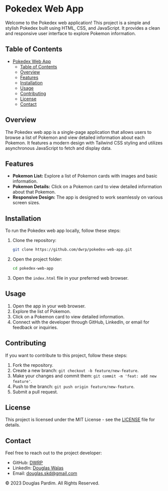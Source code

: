 # Pokedex Web App

Welcome to the Pokedex web application! This project is a simple and stylish Pokedex built using HTML, CSS, and JavaScript. It provides a clean and responsive user interface to explore Pokemon information.

## Table of Contents

- [Pokedex Web App](#pokedex-web-app)
  - [Table of Contents](#table-of-contents)
  - [Overview](#overview)
  - [Features](#features)
  - [Installation](#installation)
  - [Usage](#usage)
  - [Contributing](#contributing)
  - [License](#license)
  - [Contact](#contact)

## Overview

The Pokedex web app is a single-page application that allows users to browse a list of Pokemon and view detailed information about each Pokemon. It features a modern design with Tailwind CSS styling and utilizes asynchronous JavaScript to fetch and display data.

## Features

- **Pokemon List:** Explore a list of Pokemon cards with images and basic information.
- **Pokemon Details:** Click on a Pokemon card to view detailed information about that Pokemon.
- **Responsive Design:** The app is designed to work seamlessly on various screen sizes.

## Installation

To run the Pokedex web app locally, follow these steps:

1. Clone the repository:

   ```bash
   git clone https://github.com/dwrp/pokedex-web-app.git
   ```

2. Open the project folder:

   ```bash
   cd pokedex-web-app
   ```

3. Open the `index.html` file in your preferred web browser.

## Usage

1. Open the app in your web browser.
2. Explore the list of Pokemon.
3. Click on a Pokemon card to view detailed information.
4. Connect with the developer through GitHub, LinkedIn, or email for feedback or inquiries.

## Contributing

If you want to contribute to this project, follow these steps:

1. Fork the repository.
2. Create a new branch: `git checkout -b feature/new-feature`.
3. Make your changes and commit them: `git commit -m 'feat: add new feature'`.
4. Push to the branch: `git push origin feature/new-feature`.
5. Submit a pull request.

## License

This project is licensed under the MIT License - see the [LICENSE](LICENSE) file for details.

## Contact

Feel free to reach out to the project developer:

- GitHub: [DWRP](https://github.com/DWRP)
- LinkedIn: [Douglas Walas](https://www.linkedin.com/in/douglas-pardim)
- Email: [douglas.skd@gmail.com](mailto:douglas.skd@gmail.com)

© 2023 Douglas Pardim. All Rights Reserved.
